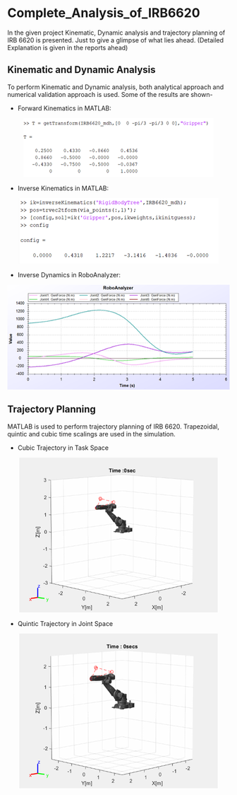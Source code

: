 # Complete_Analysis_of_IRB6620

In the given project Kinematic, Dynamic analysis and trajectory planning of IRB 6620 is presented. Just to give a glimpse of what lies ahead. (Detailed Explanation is given in the reports ahead)

## Kinematic and Dynamic Analysis

To perform Kinematic and Dynamic analysis, both analytical approach and numerical validation approach is used. Some of the results are shown-

* Forward Kinematics in MATLAB:

<p align="center">
<img src="Kinematic_Dynamic Analysis/Images/FK_MATLAB.png">
</p>

* Inverse Kinematics in MATLAB:

<p align="center">
<img src="Kinematic_Dynamic Analysis/Images/IK_MATLAB.png">
</p>

* Inverse Dynamics in RoboAnalyzer:

<p align="center">
<img src="Kinematic_Dynamic Analysis/Images/DK_RoboAnalyzer.png">
</p>

## Trajectory Planning

MATLAB is used to perform trajectory planning of IRB 6620. Trapezoidal, quintic and cubic time scalings are used in the simulation. 

* Cubic Trajectory in Task Space

<p align="center">
<img src="Trajectory Planning/GIFs/cubic_task_space.gif"  width="450" height="350">
</p>

* Quintic Trajectory in Joint Space

<p align="center">
<img src="Trajectory Planning/GIFs/quintic_joint_space.gif"  width="450" height="350">
</p>
